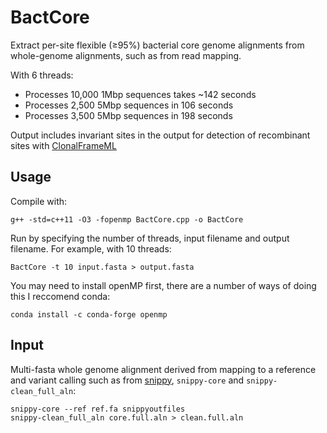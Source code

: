 # BactCore
Extract per-site flexible (≥95%) bacterial core genome alignments from whole-genome alignments, such as from read mapping. 

With 6 threads:

- Processes 10,000 1Mbp sequences takes ~142 seconds  
- Processes 2,500 5Mbp sequences in 106 seconds    
- Processes 3,500 5Mbp sequences in 198 seconds    


Output includes invariant sites in the output for detection of recombinant sites with [ClonalFrameML](https://github.com/xavierdidelot/ClonalFrameML)




## Usage
Compile with:
```shell
g++ -std=c++11 -O3 -fopenmp BactCore.cpp -o BactCore
```

Run by specifying the number of threads, input filename and output filename. For example, with 10 threads:
```shell
BactCore -t 10 input.fasta > output.fasta
```

You may need to install openMP first, there are a number of ways of doing this I reccomend conda:

```shell
conda install -c conda-forge openmp
```


## Input

Multi-fasta whole genome alignment derived from mapping to a reference and variant calling such as from [snippy](https://github.com/tseemann/snippy), `snippy-core` and `snippy-clean_full_aln`:

```shell
snippy-core --ref ref.fa snippyoutfiles 
snippy-clean_full_aln core.full.aln > clean.full.aln
```
